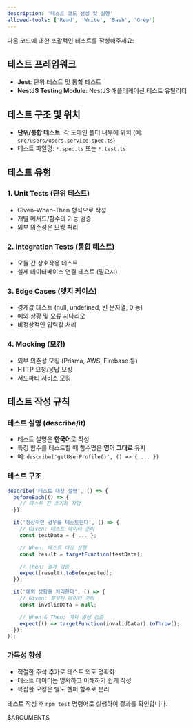 ```yaml
---
description: '테스트 코드 생성 및 실행'
allowed-tools: ['Read', 'Write', 'Bash', 'Grep']
---
```


다음 코드에 대한 포괄적인 테스트를 작성해주세요:

## 테스트 프레임워크

- **Jest**: 단위 테스트 및 통합 테스트
- **NestJS Testing Module**: NestJS 애플리케이션 테스트 유틸리티

## 테스트 구조 및 위치

- **단위/통합 테스트**: 각 도메인 폴더 내부에 위치 (예: `src/users/users.service.spec.ts`)
- 테스트 파일명: `*.spec.ts` 또는 `*.test.ts`

## 테스트 유형

### 1. **Unit Tests (단위 테스트)**

- Given-When-Then 형식으로 작성
- 개별 메서드/함수의 기능 검증
- 외부 의존성은 모킹 처리

### 2. **Integration Tests (통합 테스트)**

- 모듈 간 상호작용 테스트
- 실제 데이터베이스 연결 테스트 (필요시)

### 3. **Edge Cases (엣지 케이스)**

- 경계값 테스트 (null, undefined, 빈 문자열, 0 등)
- 예외 상황 및 오류 시나리오
- 비정상적인 입력값 처리

### 4. **Mocking (모킹)**

- 외부 의존성 모킹 (Prisma, AWS, Firebase 등)
- HTTP 요청/응답 모킹
- 서드파티 서비스 모킹

## 테스트 작성 규칙

### 테스트 설명 (describe/it)

- 테스트 설명은 **한국어**로 작성
- 특정 함수를 테스트할 때 함수명은 **영어 그대로** 유지
- 예: `describe('getUserProfile()', () => { ... })`

### 테스트 구조

```typescript
describe('테스트 대상 설명', () => {
  beforeEach(() => {
    // 테스트 전 초기화 작업
  });

  it('정상적인 경우를 테스트한다', () => {
    // Given: 테스트 데이터 준비
    const testData = { ... };

    // When: 테스트 대상 실행
    const result = targetFunction(testData);

    // Then: 결과 검증
    expect(result).toBe(expected);
  });

  it('예외 상황을 처리한다', () => {
    // Given: 잘못된 데이터 준비
    const invalidData = null;

    // When & Then: 예외 발생 검증
    expect(() => targetFunction(invalidData)).toThrow();
  });
});
```

### 가독성 향상

- 적절한 주석 추가로 테스트 의도 명확화
- 테스트 데이터는 명확하고 이해하기 쉽게 작성
- 복잡한 모킹은 별도 헬퍼 함수로 분리

테스트 작성 후 `npm test` 명령어로 실행하여 결과를 확인합니다.

$ARGUMENTS
